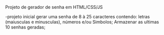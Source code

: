 Projeto de gerador de senha em HTML/CSS/JS

-projeto inicial
  gerar uma senha de 8 à 25 caracteres contendo:  letras (maiusculas e minusculas), números e/ou Simbolos;
  Armazenar as ultimas 10 senhas geradas;
  
  

